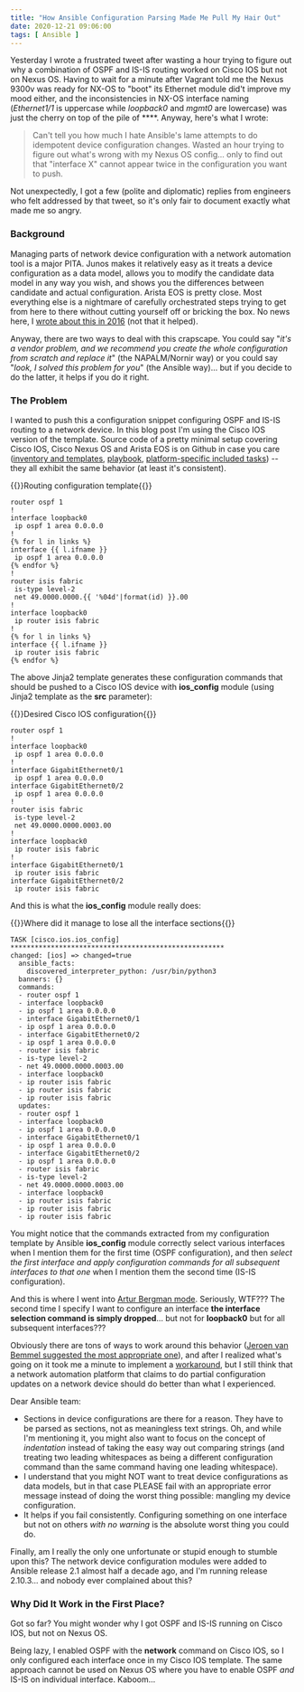 ```yaml
---
title: "How Ansible Configuration Parsing Made Me Pull My Hair Out"
date: 2020-12-21 09:06:00
tags: [ Ansible ]
---
```

Yesterday I wrote a frustrated tweet after wasting a hour trying to figure out why a combination of OSPF and IS-IS routing worked on Cisco IOS but not on Nexus OS. Having to wait for a minute after Vagrant told me the Nexus 9300v was ready for NX-OS to "boot" its Ethernet module did't improve my mood either, and the inconsistencies in NX-OS interface naming (_Ethernet1/1_ is uppercase while _loopback0_ and _mgmt0_ are lowercase) was just the cherry on top of the pile of ****. Anyway, here's what I wrote:

> Can't tell you how much I hate Ansible's lame attempts to do idempotent device configuration changes. Wasted an hour trying to figure out what's wrong with my Nexus OS config... only to find out that "interface X" cannot appear twice in the configuration you want to push.

Not unexpectedly, I got a few (polite and diplomatic) replies from engineers who felt addressed by that tweet, so it's only fair to document exactly what made me so angry.
<!--more-->
### Background

Managing parts of network device configuration with a network automation tool is a major PITA. Junos makes it relatively easy as it treats a device configuration as a data model, allows you to modify the candidate data model in any way you wish, and shows you the differences between candidate and actual configuration. Arista EOS is pretty close. Most everything else is a nightmare of carefully orchestrated steps trying to get from here to there without cutting yourself off or bricking the box. No news here, I [wrote about this in 2016](https://blog.ipspace.net/2016/10/network-automation-rfp-requirements.html) (not that it helped).

Anyway, there are two ways to deal with this crapscape. You could say "_it's a vendor problem, and we recommend you create the whole configuration from scratch and replace it_" (the NAPALM/Nornir way) or you could say "_look, I solved this problem for you_" (the Ansible way)... but if you decide to do the latter, it helps if you do it right.

### The Problem

I wanted to push this a configuration snippet configuring OSPF and IS-IS routing to a network device. In this blog post I'm using the Cisco IOS version of the template. Source code of a pretty minimal setup covering Cisco IOS, Cisco Nexus OS and Arista EOS is on Github in case you care ([inventory and templates](https://github.com/ipspace/netsim-examples/tree/master/config), [playbook](https://github.com/ipspace/netsim-tools/blob/master/config.ansible), [platform-specific included tasks](https://github.com/ipspace/netsim-tools/tree/master/ansible/config)) -- they all exhibit the same behavior (at least it's consistent).

{{<cc>}}Routing configuration template{{</cc>}}
```
router ospf 1
!
interface loopback0
 ip ospf 1 area 0.0.0.0
!
{% for l in links %}
interface {{ l.ifname }}
 ip ospf 1 area 0.0.0.0
{% endfor %}
!
router isis fabric
 is-type level-2
 net 49.0000.0000.{{ '%04d'|format(id) }}.00
!
interface loopback0
 ip router isis fabric
!
{% for l in links %}
interface {{ l.ifname }}
 ip router isis fabric
{% endfor %}
```

The above Jinja2 template generates these configuration commands that should be pushed to a Cisco IOS device with **ios_config** module (using Jinja2 template as the **src** parameter):

{{<cc>}}Desired Cisco IOS configuration{{</cc>}}
```
router ospf 1
!
interface loopback0
 ip ospf 1 area 0.0.0.0
!
interface GigabitEthernet0/1
 ip ospf 1 area 0.0.0.0
interface GigabitEthernet0/2
 ip ospf 1 area 0.0.0.0
!
router isis fabric
 is-type level-2
 net 49.0000.0000.0003.00
!
interface loopback0
 ip router isis fabric
!
interface GigabitEthernet0/1
 ip router isis fabric
interface GigabitEthernet0/2
 ip router isis fabric
```

And this is what the **ios_config** module really does:

{{<cc>}}Where did it manage to lose all the interface sections{{</cc>}}
```
TASK [cisco.ios.ios_config] *****************************************************
changed: [ios] => changed=true
  ansible_facts:
    discovered_interpreter_python: /usr/bin/python3
  banners: {}
  commands:
  - router ospf 1
  - interface loopback0
  - ip ospf 1 area 0.0.0.0
  - interface GigabitEthernet0/1
  - ip ospf 1 area 0.0.0.0
  - interface GigabitEthernet0/2
  - ip ospf 1 area 0.0.0.0
  - router isis fabric
  - is-type level-2
  - net 49.0000.0000.0003.00
  - interface loopback0
  - ip router isis fabric
  - ip router isis fabric
  - ip router isis fabric
  updates:
  - router ospf 1
  - interface loopback0
  - ip ospf 1 area 0.0.0.0
  - interface GigabitEthernet0/1
  - ip ospf 1 area 0.0.0.0
  - interface GigabitEthernet0/2
  - ip ospf 1 area 0.0.0.0
  - router isis fabric
  - is-type level-2
  - net 49.0000.0000.0003.00
  - interface loopback0
  - ip router isis fabric
  - ip router isis fabric
  - ip router isis fabric
```

You might notice that the commands extracted from my configuration template by Ansible **ios_config** module correctly select various interfaces when I mention them for the first time (OSPF configuration), and then _select the first interface and apply configuration commands for all subsequent interfaces to that one_ when I mention them the second time (IS-IS configuration).

And this is where I went into [Artur Bergman mode](https://www.youtube.com/watch?v=oebqlzblfyo). Seriously, WTF??? The second time I specify I want to configure an interface **the interface selection command is simply dropped**... but not for **loopback0** but for all subsequent interfaces???

Obviously there are tons of ways to work around this behavior ([Jeroen van Bemmel suggested the most appropriate one](https://twitter.com/jbemmel/status/1340890305814556672)), and after I realized what's going on it took me a minute to implement a [workaround](https://github.com/ipspace/netsim-examples/blob/master/BGP/IGP-metric/igp.nxos.j2), but I still think that a network automation platform that claims to do partial configuration updates on a network device should do better than what I experienced.

Dear Ansible team:

* Sections in device configurations are there for a reason. They have to be parsed as sections, not as meaningless text strings. Oh, and while I'm mentioning it, you might also want to focus on the concept of *indentation* instead of taking the easy way out comparing strings (and treating two leading whitespaces as being a different configuration command than the same command having one leading whitespace).
* I understand that you might NOT want to treat device configurations as data models, but in that case PLEASE fail with an appropriate error message instead of doing the worst thing possible: mangling my device configuration.
* It helps if you fail consistently. Configuring something on one interface but not on others *with no warning* is the absolute worst thing you could do.

Finally, am I really the only one unfortunate or stupid enough to stumble upon this? The network device configuration modules were added to Ansible release 2.1 almost half a decade ago, and I'm running release 2.10.3... and nobody ever complained about this?

### Why Did It Work in the First Place?

Got so far? You might wonder why I got OSPF and IS-IS running on Cisco IOS, but not on Nexus OS. 

Being lazy, I enabled OSPF with the **network** command on Cisco IOS, so I only configured each interface once in my Cisco IOS template. The same approach cannot be used on Nexus OS where you have to enable OSPF _and_ IS-IS on individual interface. Kaboom...
